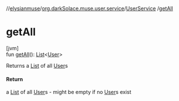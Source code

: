 //[elysianmuse](../../../index.md)/[org.darkSolace.muse.user.service](../index.md)/[UserService](index.md)
/[getAll](get-all.md)

# getAll

[jvm]\
fun [getAll](get-all.md)(): [List](https://kotlinlang.org/api/latest/jvm/stdlib/kotlin.collections/-list/index.html)&lt;[User](
../../org.darkSolace.muse.user.model/-user/index.md)&gt;

Returns a [List](https://kotlinlang.org/api/latest/jvm/stdlib/kotlin.collections/-list/index.html) of
all [User](../../org.darkSolace.muse.user.model/-user/index.md)s

#### Return

a [List](https://kotlinlang.org/api/latest/jvm/stdlib/kotlin.collections/-list/index.html) of
all [User](../../org.darkSolace.muse.user.model/-user/index.md)s - might be empty if
no [User](../../org.darkSolace.muse.user.model/-user/index.md)s exist
